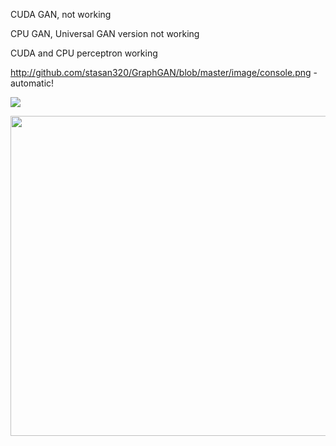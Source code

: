 CUDA GAN, not working

CPU GAN, Universal GAN version not working 

CUDA and CPU perceptron working

http://github.com/stasan320/GraphGAN/blob/master/image/console.png - automatic!

![](http://github.com/stasan320/GraphGAN/blob/master/image/console.png)

<img align="left" width="979" height="512" src="http://github.com/stasan320/GraphGAN/blob/master/image/console">
